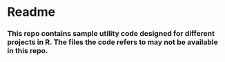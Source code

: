 # **Readme** 
### This repo contains sample utility code designed for different projects in R. The files the code refers to may not be available in this repo.
